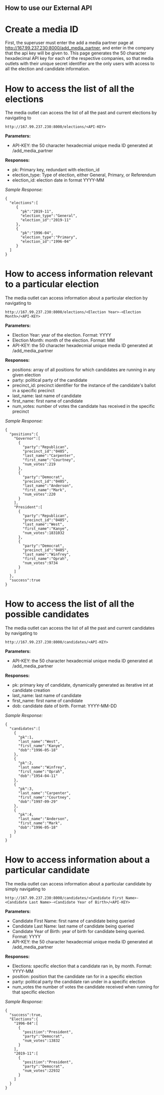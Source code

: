 ## How to use our External API
# Create a media ID
  First, the superuser must enter the add a media partner page at http://167.99.237.230:8000/add_media_partner, and enter in the company that the api key will be given to.
  This page generates the 50 character hexadecimal API key for each of the respective companies, so that media outlets with their unique secret identifier are the only users with access to all the election and candidate information.
  
# How to access the list of all the elections
  The media outlet can access the list of all the past and current elections by navigating to 
  
    http://167.99.237.230:8000/elections/<API-KEY>
    
   **Parameters:**
   - API-KEY: the 50 character hexadecmial unique media ID generated at /add_media_partner
    
   **Responses:**
   - pk: Primary key, redundant with election_id
   - election_type: Type of election, either General, Primary, or Referendum
   - election_id: election date in format YYYY-MM
    
   _Sample Response:_
    
    {  
      "elections":[  
         {  
           "pk":"2019-11",
           "election_type":"General",
           "election_id":"2019-11"
         },
         {  
           "pk":"1996-04",
           "election_type":"Primary",
           "election_id":"1996-04"
         }
      ]
    }
    
    
# How to access information relevant to a particular election
  The media outlet can access information about a particular election by navigating to
    
    http://167.99.237.230:8000/elections/<Election Year>-<Election Month>/<API-KEY>
    
   **Parameters:**
   * Election Year: year of the election. Format: YYYY
   * Election Month: month of the election. Format: MM
   * API-KEY: the 50 character hexadecmial unique media ID generated at /add_media_partner
    
   **Responses:**
   * positions: array of all positions for which candidates are running in any given election
   * party: political party of the candidate
   * precinct_id: precinct identifier for the instance of the candidate's ballot in a specific precinct
   * last_name: last name of candidate
   * first_name: first name of candidate
   * num_votes: number of votes the candidate has received in the specific precinct
    
   _Sample Response:_
    
    {  
      "positions":{  
        "Governor":[  
          {  
            "party":"Republican",
            "precinct_id":"0405",
            "last_name":"Carpenter",
            "first_name":"Courtney",
            "num_votes":219
          },
          {  
            "party":"Democrat",
            "precinct_id":"0405",
            "last_name":"Anderson",
            "first_name":"Mark",
            "num_votes":220
          }
        ],
        "President":[  
          {  
            "party":"Republican",
            "precinct_id":"0405",
            "last_name":"West",
            "first_name":"Kanye",
            "num_votes":1831032
          },
          {  
            "party":"Democrat",
            "precinct_id":"0405",
            "last_name":"Winfrey",
            "first_name":"Oprah",
            "num_votes":9734
          }
        ]
      },
      "success":true
    }
    
   
# How to access the list of all the possible candidates
  The media outlet can access the list of all the past and current candidates by navigating to
    
    http://167.99.237.230:8000/candidates/<API-KEY>
    
   **Parameters:**
   * API-KEY: the 50 character hexadecmial unique media ID generated at /add_media_partner
    
   **Responses:**
   * pk: primary key of candidate, dynamically generated as iterative int at candidate creation
   * last_name: last name of candidate
   * first_name: first name of candidate
   * dob: candidate date of birth. Format: YYYY-MM-DD
    
   _Sample Response:_
    
    {  
      "candidates":[  
        {  
          "pk":1,
          "last_name":"West",
          "first_name":"Kanye",
          "dob":"1996-05-18"
        },
        {  
          "pk":2,
          "last_name":"Winfrey",
          "first_name":"Oprah",
          "dob":"1954-04-11"
        },
        {  
          "pk":3,
          "last_name":"Carpenter",
          "first_name":"Courtney",
          "dob":"1997-09-29"
        },
        {  
          "pk":4,
          "last_name":"Anderson",
          "first_name":"Mark",
          "dob":"1996-05-18"
        }
      ]
    }
    

# How to access information about a particular candidate
  The media outlet can access information about a particular candidate by simply navigating to
  
    http://167.99.237.230:8000/candidates/<Candidate First Name>-<Candidate Last Name>-<Candidate Year of Birth>/<API-KEY> 
    
   **Parameters:**
   * Candidate First Name: first name of candidate being queried
   * Candidate Last Name: last name of candidate being queried
   * Candidate Year of Birth: year of birth for candidate being queried. Format: YYYY
   * API-KEY: the 50 character hexadecmial unique media ID generated at /add_media_partner
    
   **Responses:**
   * Elections: specific election that a candidate ran in, by month. Format: YYYY-MM
   * position: position that the candidate ran for in a specific election
   * party: political party the candidate ran under in a specific election
   * num_votes the number of votes the candidate received when running for that specific election
    
   _Sample Response:_
   
    {  
      "success":true,
      "Elections":{  
        "1996-04":[  
          {  
            "position":"President",
            "party":"Democrat",
            "num_votes":13832
          }
        ],
        "2019-11":[  
          {  
            "position":"President",
            "party":"Democrat",
            "num_votes":22932
          }
        ]
      }
    }
    
